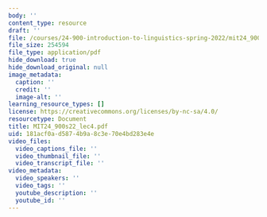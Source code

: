 ```yaml
---
body: ''
content_type: resource
draft: ''
file: /courses/24-900-introduction-to-linguistics-spring-2022/mit24_900s22_lec4.pdf
file_size: 254594
file_type: application/pdf
hide_download: true
hide_download_original: null
image_metadata:
  caption: ''
  credit: ''
  image-alt: ''
learning_resource_types: []
license: https://creativecommons.org/licenses/by-nc-sa/4.0/
resourcetype: Document
title: MIT24_900s22_lec4.pdf
uid: 181acf0a-d587-4b9a-8c3e-70e4bd283e4e
video_files:
  video_captions_file: ''
  video_thumbnail_file: ''
  video_transcript_file: ''
video_metadata:
  video_speakers: ''
  video_tags: ''
  youtube_description: ''
  youtube_id: ''
---
```

